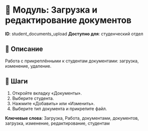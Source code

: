 # 📘 Модуль: Загрузка и редактирование документов
**ID**: student_documents_upload
**Доступно для**: студенческий отдел

## 📝 Описание
Работа с прикреплёнными к студентам документами: загрузка, изменение, удаление.

## 🩜 Шаги
1. Откройте вкладку «Документы».
2. Выберите студента.
3. Нажмите «Добавить» или «Изменить».
4. Выберите тип документа и прикрепите файл.

**Ключевые слова**: Загрузка, Работа, документами, документов, загрузка, изменение, редактирование, студентам
